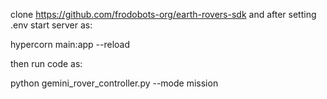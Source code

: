 clone https://github.com/frodobots-org/earth-rovers-sdk and after setting .env start server as: 

hypercorn main:app --reload

then run code as:

python gemini_rover_controller.py --mode mission
